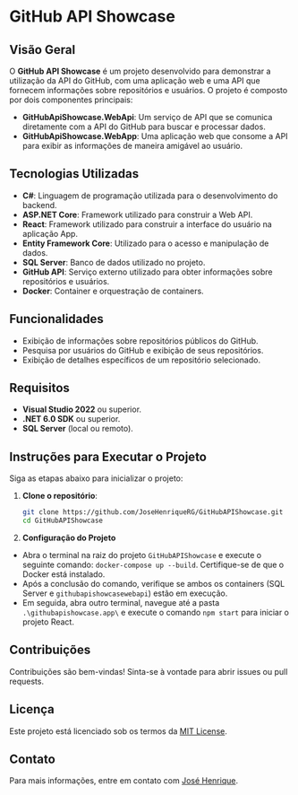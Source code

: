 # GitHub API Showcase

## Visão Geral

O **GitHub API Showcase** é um projeto desenvolvido para demonstrar a utilização da API do GitHub, com uma aplicação web e uma API que fornecem informações sobre repositórios e usuários. O projeto é composto por dois componentes principais:

- **GitHubApiShowcase.WebApi**: Um serviço de API que se comunica diretamente com a API do GitHub para buscar e processar dados.
- **GitHubApiShowcase.WebApp**: Uma aplicação web que consome a API para exibir as informações de maneira amigável ao usuário.

## Tecnologias Utilizadas

- **C#**: Linguagem de programação utilizada para o desenvolvimento do backend.
- **ASP.NET Core**: Framework utilizado para construir a Web API.
- **React**: Framework utilizado para construir a interface do usuário na aplicação App.
- **Entity Framework Core**: Utilizado para o acesso e manipulação de dados.
- **SQL Server**: Banco de dados utilizado no projeto.
- **GitHub API**: Serviço externo utilizado para obter informações sobre repositórios e usuários.
- **Docker**: Container e orquestração de containers.

## Funcionalidades

- Exibição de informações sobre repositórios públicos do GitHub.
- Pesquisa por usuários do GitHub e exibição de seus repositórios.
- Exibição de detalhes específicos de um repositório selecionado.

## Requisitos

- **Visual Studio 2022** ou superior.
- **.NET 6.0 SDK** ou superior.
- **SQL Server** (local ou remoto).

## Instruções para Executar o Projeto

Siga as etapas abaixo para inicializar o projeto:

1. **Clone o repositório**:
    ```bash
    git clone https://github.com/JoseHenriqueRG/GitHubAPIShowcase.git
    cd GitHubAPIShowcase
    ```

2. **Configuração do Projeto**

- Abra o terminal na raiz do projeto `GitHubAPIShowcase` e execute o seguinte comando: `docker-compose up --build`. Certifique-se de que o Docker está instalado.
- Após a conclusão do comando, verifique se ambos os containers (SQL Server e `githubapishowcasewebapi`) estão em execução.
- Em seguida, abra outro terminal, navegue até a pasta `.\githubapishowcase.app\` e execute o comando `npm start` para iniciar o projeto React.

## Contribuições

Contribuições são bem-vindas! Sinta-se à vontade para abrir issues ou pull requests.

## Licença

Este projeto está licenciado sob os termos da [MIT License](LICENSE).

## Contato

Para mais informações, entre em contato com [José Henrique](https://github.com/JoseHenriqueRG).
